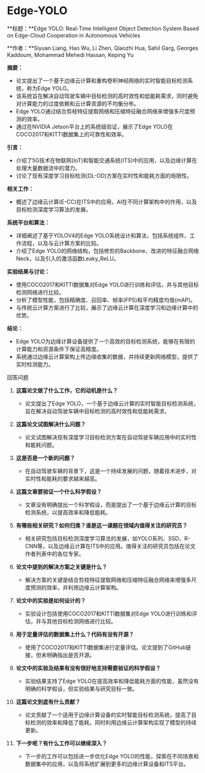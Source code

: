 # Edge-YOLO


**标题：**Edge YOLO: Real-Time Intelligent Object Detection System Based on Edge-Cloud Cooperation in Autonomous Vehicles

**作者：**Siyuan Liang, Hao Wu, Li Zhen, Qiaozhi Hua, Sahil Garg, Georges Kaddoum, Mohammad Mehedi Hassan, Keping Yu

**摘要：**
- 论文提出了一个基于边缘云计算和重构卷积神经网络的实时智能目标检测系统，称为Edge YOLO。
- 该系统旨在解决自动驾驶车辆中目标检测的高时效性和低能耗需求，同时避免对计算能力的过度依赖和云计算资源的不均衡分布。
- Edge YOLO通过结合剪枝特征提取网络和压缩特征融合网络来增强多尺度预测的效率。
- 通过在NVIDIA Jetson平台上的系统级验证，展示了Edge YOLO在COCO2017和KITTI数据集上的可靠性和效率。

**引言：**
- 介绍了5G技术在物联网(IoT)和智能交通系统(ITS)中的应用，以及边缘计算在处理大量数据流中的潜力。
- 讨论了现有深度学习目标检测(DL-OD)方案在实时性和能耗方面的局限性。

**相关工作：**
- 概述了边缘云计算(E-CC)在ITS中的应用，AI在不同计算架构中的作用，以及目标检测深度学习算法的发展。

**系统平台和算法：**
- 详细阐述了基于YOLOV4的Edge YOLO系统设计和算法，包括系统组件、工作流程，以及与云计算方案的比较。
- 介绍了Edge YOLO的网络结构，包括修剪的Backbone、改进的特征融合网络Neck，以及引入的激活函数Leaky_ReLU。

**实验结果与讨论：**
- 使用COCO2017和KITTI数据集对Edge YOLO进行训练和评估，并与其他目标检测网络进行比较。
- 分析了模型性能，包括精确度、召回率、帧率(FPS)和平均精度均值(mAP)。
- 与传统云计算方案进行了比较，展示了边缘云计算在深度学习和边缘计算中的优势。

**结论：**
- Edge YOLO为边缘计算设备提供了一个高效的目标检测系统，能够在有限的计算能力和资源条件下保证高精度。
- 系统通过边缘云计算架构上传边缘收集的数据，并持续更新网络模型，提供了实时检测能力。


回答问题

1. **这篇论文做了什么工作，它的动机是什么？**
   - 论文提出了Edge YOLO，一个基于边缘云计算的实时智能目标检测系统，旨在解决自动驾驶车辆中目标检测的高时效性和低能耗需求。

2. **这篇论文试图解决什么问题？**
   - 论文试图解决现有深度学习目标检测方案在自动驾驶车辆应用中的实时性和能耗问题。

3. **这是否是一个新的问题？**
   - 在自动驾驶车辆的背景下，这是一个持续发展的问题，随着技术进步，对实时性和能耗的要求越来越高。

4. **这篇文章要验证一个什么科学假设？**
   - 文章没有明确提出一个科学假设，而是提出了一个基于边缘云计算的目标检测系统，以提高效率和降低能耗。

5. **有哪些相关研究？如何归类？谁是这一课题在领域内值得关注的研究员？**
   - 相关研究包括目标检测深度学习算法的发展，如YOLO系列、SSD、R-CNN等，以及边缘云计算在ITS中的应用。值得关注的研究员包括在论文作者列表中的各位专家。

6. **论文中提到的解决方案之关键是什么？**
   - 解决方案的关键是结合剪枝特征提取网络和压缩特征融合网络来增强多尺度预测的效率，并利用边缘云计算架构。

7. **论文中的实验是如何设计的？**
   - 实验设计包括使用COCO2017和KITTI数据集对Edge YOLO进行训练和评估，并与其他目标检测网络进行比较。

8. **用于定量评估的数据集上什么？代码有没有开源？**
   - 使用了COCO2017和KITTI数据集进行定量评估。论文提到了GitHub链接，但未明确指出是否开源。

9. **论文中的实验及结果有没有很好地支持需要验证的科学假设？**
   - 实验结果支持了Edge YOLO在提高效率和降低能耗方面的性能，虽然没有明确的科学假设，但实验结果与研究目标一致。

10. **这篇论文到底有什么贡献？**
    - 论文贡献了一个适用于边缘计算设备的实时智能目标检测系统，提高了目标检测的效率和降低了能耗，同时利用边缘云计算架构实现了模型的持续更新。

11. **下一步呢？有什么工作可以继续深入？**
    - 下一步的工作可以包括进一步优化Edge YOLO的性能，探索在不同场景和数据集中的应用，以及将系统扩展到更多的边缘计算设备和ITS平台。

